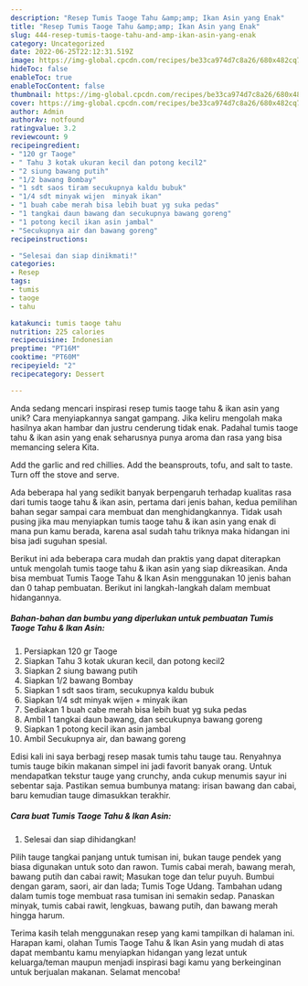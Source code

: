 ```yaml
---
description: "Resep Tumis Taoge Tahu &amp;amp; Ikan Asin yang Enak"
title: "Resep Tumis Taoge Tahu &amp;amp; Ikan Asin yang Enak"
slug: 444-resep-tumis-taoge-tahu-and-amp-ikan-asin-yang-enak
category: Uncategorized
date: 2022-06-25T22:12:31.519Z
image: https://img-global.cpcdn.com/recipes/be33ca974d7c8a26/680x482cq70/tumis-taoge-tahu-ikan-asin-foto-resep-utama.jpg
hideToc: false
enableToc: true
enableTocContent: false
thumbnail: https://img-global.cpcdn.com/recipes/be33ca974d7c8a26/680x482cq70/tumis-taoge-tahu-ikan-asin-foto-resep-utama.jpg
cover: https://img-global.cpcdn.com/recipes/be33ca974d7c8a26/680x482cq70/tumis-taoge-tahu-ikan-asin-foto-resep-utama.jpg
author: Admin
authorAv: notfound
ratingvalue: 3.2
reviewcount: 9
recipeingredient:
- "120 gr Taoge"
- " Tahu 3 kotak ukuran kecil dan potong kecil2"
- "2 siung bawang putih"
- "1/2 bawang Bombay"
- "1 sdt saos tiram secukupnya kaldu bubuk"
- "1/4 sdt minyak wijen  minyak ikan"
- "1 buah cabe merah bisa lebih buat yg suka pedas"
- "1 tangkai daun bawang dan secukupnya bawang goreng"
- "1 potong kecil ikan asin jambal"
- "Secukupnya air dan bawang goreng"
recipeinstructions:

- "Selesai dan siap dinikmati!"
categories:
- Resep
tags:
- tumis
- taoge
- tahu

katakunci: tumis taoge tahu 
nutrition: 225 calories
recipecuisine: Indonesian
preptime: "PT16M"
cooktime: "PT60M"
recipeyield: "2"
recipecategory: Dessert

---
```





Anda sedang mencari inspirasi resep tumis taoge tahu &amp; ikan asin yang unik? Cara menyiapkannya sangat gampang. Jika keliru mengolah maka hasilnya akan hambar dan justru cenderung tidak enak. Padahal tumis taoge tahu &amp; ikan asin yang enak seharusnya punya aroma dan rasa yang bisa memancing selera Kita.





Add the garlic and red chillies. Add the beansprouts, tofu, and salt to taste. Turn off the stove and serve.

Ada beberapa hal yang sedikit banyak berpengaruh terhadap kualitas rasa dari tumis taoge tahu &amp; ikan asin, pertama dari jenis bahan, kedua pemilihan bahan segar sampai cara membuat dan menghidangkannya. Tidak usah pusing jika mau menyiapkan tumis taoge tahu &amp; ikan asin yang enak di mana pun kamu berada, karena asal sudah tahu triknya maka hidangan ini bisa jadi suguhan spesial.






Berikut ini ada beberapa cara mudah dan praktis yang dapat diterapkan untuk mengolah tumis taoge tahu &amp; ikan asin yang siap dikreasikan. Anda bisa membuat Tumis Taoge Tahu &amp; Ikan Asin menggunakan 10 jenis bahan dan 0 tahap pembuatan. Berikut ini langkah-langkah dalam membuat hidangannya.

<!--inarticleads1-->

##### Bahan-bahan dan bumbu yang diperlukan untuk pembuatan Tumis Taoge Tahu &amp; Ikan Asin:

1. Persiapkan 120 gr Taoge
1. Siapkan  Tahu 3 kotak ukuran kecil, dan potong kecil2
1. Siapkan 2 siung bawang putih
1. Siapkan 1/2 bawang Bombay
1. Siapkan 1 sdt saos tiram, secukupnya kaldu bubuk
1. Siapkan 1/4 sdt minyak wijen + minyak ikan
1. Sediakan 1 buah cabe merah bisa lebih buat yg suka pedas
1. Ambil 1 tangkai daun bawang, dan secukupnya bawang goreng
1. Siapkan 1 potong kecil ikan asin jambal
1. Ambil Secukupnya air, dan bawang goreng


Edisi kali ini saya berbagj resep masak tumis tahu tauge tau. Renyahnya tumis tauge bikin makanan simpel ini jadi favorit banyak orang. Untuk mendapatkan tekstur tauge yang crunchy, anda cukup menumis sayur ini sebentar saja. Pastikan semua bumbunya matang: irisan bawang dan cabai, baru kemudian tauge dimasukkan terakhir. 

<!--inarticleads2-->

##### Cara buat Tumis Taoge Tahu &amp; Ikan Asin:


1. Selesai dan siap dihidangkan!

Pilih tauge tangkai panjang untuk tumisan ini, bukan tauge pendek yang biasa digunakan untuk soto dan rawon. Tumis cabai merah, bawang merah, bawang putih dan cabai rawit; Masukan toge dan telur puyuh. Bumbui dengan garam, saori, air dan lada; Tumis Toge Udang. Tambahan udang dalam tumis toge membuat rasa tumisan ini semakin sedap. Panaskan minyak, tumis cabai rawit, lengkuas, bawang putih, dan bawang merah hingga harum. 

Terima kasih telah menggunakan resep yang kami tampilkan di halaman ini. Harapan kami, olahan Tumis Taoge Tahu &amp; Ikan Asin yang mudah di atas dapat membantu kamu menyiapkan hidangan yang lezat untuk keluarga/teman maupun menjadi inspirasi bagi kamu yang berkeinginan untuk berjualan makanan. Selamat mencoba!
